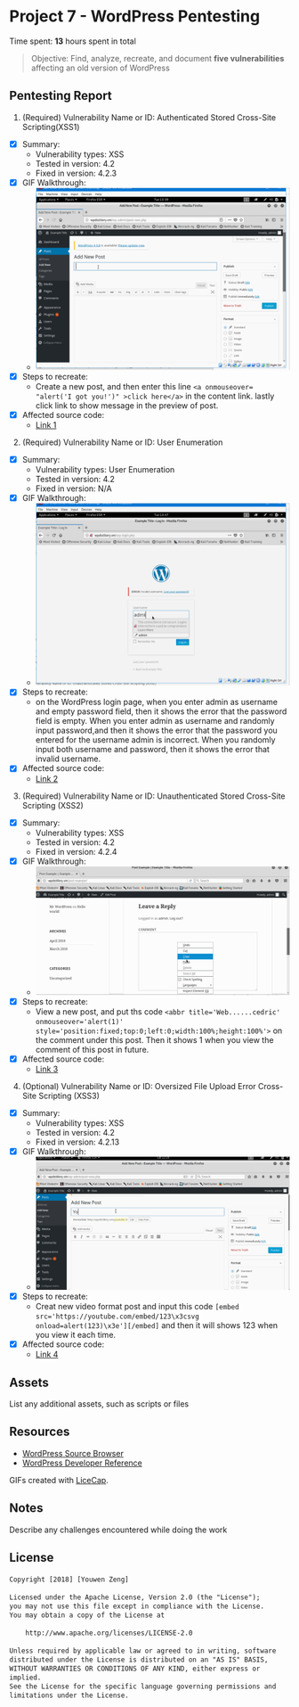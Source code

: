 # Project 7 - WordPress Pentesting

Time spent: **13** hours spent in total

> Objective: Find, analyze, recreate, and document **five vulnerabilities** affecting an old version of WordPress

## Pentesting Report

1. (Required) Vulnerability Name or ID: Authenticated Stored Cross-Site Scripting(XSS1)
  - [x] Summary: 
    - Vulnerability types: XSS
    - Tested in version: 4.2
    - Fixed in version: 4.2.3
  - [x] GIF Walkthrough: 
    - <img src='XSS1.gif' title='XSS1' width='' alt='' />
  - [x] Steps to recreate: 
    - Create a new post, and then enter this line ```<a onmouseover= "alert('I got you!')" >click here</a>``` in the content link. lastly click link to show message in the preview of post.
  - [x] Affected source code:
    - [Link 1](https://core.trac.wordpress.org/browser/branches/4.2/src/wp-includes/class-wp-editor.php?rev=33361)

2. (Required) Vulnerability Name or ID: User Enumeration
  - [x] Summary: 
    - Vulnerability types: User Enumeration
    - Tested in version: 4.2
    - Fixed in version: N/A
  - [x] GIF Walkthrough: 
    - <img src='UserEnumeration.gif' title='User Enumeration' width='' alt='' />
  - [x] Steps to recreate: 
    - on the WordPress login page, when you enter admin as username and empty password field, then it shows the error that the password field is empty. 
    When you enter admin as username and randomly input password,and then it shows the error that the password you entered for the username admin is incorrect.  When you randomly input both username and password, then it shows the error that invalid username.
  - [x] Affected source code:
    - [Link 2](https://www.wpwhitesecurity.com/wordpress-security/wordpress-username-disclosure-vulnerability/)

3. (Required) Vulnerability Name or ID: Unauthenticated Stored Cross-Site Scripting (XSS2)
  - [x] Summary: 
    - Vulnerability types: XSS
    - Tested in version: 4.2
    - Fixed in version: 4.2.4
  - [x] GIF Walkthrough: 
    - <img src='XSS2.gif' title='XSS2' width='' alt='' />
  - [x] Steps to recreate: 
    - View a new post, and put ths code ```<abbr title='Web......cedric' onmouseover='alert(1)' style='position:fixed;top:0;left:0;width:100%;height:100%'>``` on the comment under this post. Then it shows 1 when you view the comment of this post in future. 
  - [x] Affected source code:
    - [Link 3](https://cedricvb.be/post/wordpress-stored-xss-vulnerability-4-1-2/)

4. (Optional) Vulnerability Name or ID: Oversized File Upload Error Cross-Site Scripting (XSS3)
  - [x] Summary: 
    - Vulnerability types: XSS
    - Tested in version: 4.2
    - Fixed in version: 4.2.13
  - [x] GIF Walkthrough: 
    - <img src='XSS3.gif' title='XSS3' width='' alt='' />
  - [x] Steps to recreate: 
    - Creat new video format post and input this code ```[embed src='https://youtube.com/embed/123\x3csvg onload=alert(123)\x3e'][/embed]``` 
      and then it will shows 123 when you view it each time.
  - [x] Affected source code:
    - [Link 4](https://github.com/WordPress/WordPress/commit/419c8d97ce8df7d5004ee0b566bc5e095f0a6ca8)




## Assets

List any additional assets, such as scripts or files

## Resources

- [WordPress Source Browser](https://core.trac.wordpress.org/browser/)
- [WordPress Developer Reference](https://developer.wordpress.org/reference/)

GIFs created with [LiceCap](http://www.cockos.com/licecap/).

## Notes

Describe any challenges encountered while doing the work

## License

    Copyright [2018] [Youwen Zeng]

    Licensed under the Apache License, Version 2.0 (the "License");
    you may not use this file except in compliance with the License.
    You may obtain a copy of the License at

        http://www.apache.org/licenses/LICENSE-2.0

    Unless required by applicable law or agreed to in writing, software
    distributed under the License is distributed on an "AS IS" BASIS,
    WITHOUT WARRANTIES OR CONDITIONS OF ANY KIND, either express or implied.
    See the License for the specific language governing permissions and
    limitations under the License.
